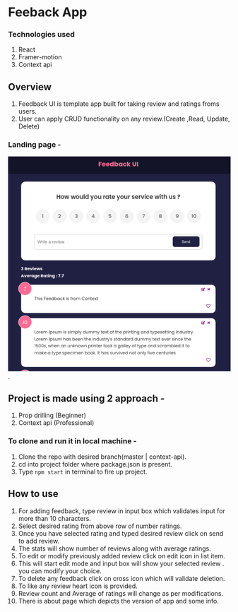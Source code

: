 # Feeback App
### Technologies used
1. React 
2. Framer-motion 
3. Context api

## Overview
1. Feedback UI is template app built for taking review and ratings froms users.
2. User can apply CRUD functionality on any review.(Create ,Read, Update, Delete)



### Landing page - 
![Feedback-UI](./images/Screenshot%20from%202023-06-07%2020-38-06.png).

## Project is made using 2 approach - 
1. Prop drilling (Beginner)
2. Context api (Professional)

### To clone and run it in local machine -
1. Clone the repo with desired branch(master | context-api).
2. cd into project folder where package.json is present.
3. Type ` npm start ` in terminal to fire up project.  

## How to use
1. For adding feedback, type review in input box which validates input for more than 10 characters.
2. Select desired rating from above row of number ratings.
3. Once you have selected rating and typed desired review click on send to add review.
4. The stats will show number of reviews along with average ratings.
5. To edit or modify previously added review click on edit icon in list item.
6. This will start edit mode and input box will show your selected review . you can modify your choice. 
6. To delete any feedback click on cross icon which will validate deletion.
7. To like any review heart icon is provided. 
8. Review count and Average of ratings will change as per modifications. 
9. There is about page which depicts the version of app and some info.

